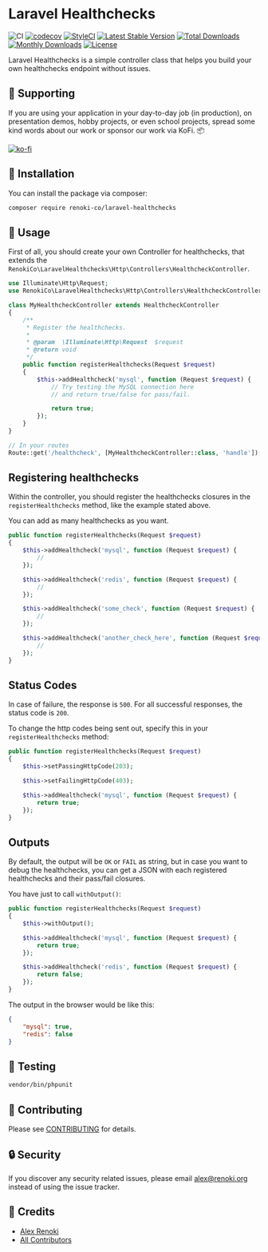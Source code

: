 Laravel Healthchecks
====================

![CI](https://github.com/renoki-co/laravel-healthchecks/workflows/CI/badge.svg?branch=master)
[![codecov](https://codecov.io/gh/renoki-co/laravel-healthchecks/branch/master/graph/badge.svg)](https://codecov.io/gh/renoki-co/laravel-healthchecks/branch/master)
[![StyleCI](https://github.styleci.io/repos/264111394/shield?branch=master)](https://github.styleci.io/repos/264111394)
[![Latest Stable Version](https://poser.pugx.org/renoki-co/laravel-healthchecks/v/stable)](https://packagist.org/packages/renoki-co/laravel-healthchecks)
[![Total Downloads](https://poser.pugx.org/renoki-co/laravel-healthchecks/downloads)](https://packagist.org/packages/renoki-co/laravel-healthchecks)
[![Monthly Downloads](https://poser.pugx.org/renoki-co/laravel-healthchecks/d/monthly)](https://packagist.org/packages/renoki-co/laravel-healthchecks)
[![License](https://poser.pugx.org/renoki-co/laravel-healthchecks/license)](https://packagist.org/packages/renoki-co/laravel-healthchecks)

Laravel Healthchecks is a simple controller class that helps you build your own healthchecks endpoint without issues.

## 🤝 Supporting

If you are using your application in your day-to-day job (in production), on presentation demos, hobby projects, or even school projects, spread some kind words about our work or sponsor our work via KoFi. 📦

[![ko-fi](https://www.ko-fi.com/img/githubbutton_sm.svg)](https://ko-fi.com/R6R42U8CL)

## 🚀 Installation

You can install the package via composer:

```bash
composer require renoki-co/laravel-healthchecks
```

## 🙌 Usage

First of all, you should create your own Controller for healthchecks, that extends the `RenokiCo\LaravelHealthchecks\Http\Controllers\HealthcheckController`.

``` php
use Illuminate\Http\Request;
use RenokiCo\LaravelHealthchecks\Http\Controllers\HealthcheckController;

class MyHealthcheckController extends HealthcheckController
{
    /**
     * Register the healthchecks.
     *
     * @param  \Illuminate\Http\Request  $request
     * @return void
     */
    public function registerHealthchecks(Request $request)
    {
        $this->addHealthcheck('mysql', function (Request $request) {
            // Try testing the MySQL connection here
            // and return true/false for pass/fail.

            return true;
        });
    }
}
```

```php
// In your routes
Route::get('/healthcheck', [MyHealthcheckController::class, 'handle']);
```

## Registering healthchecks

Within the controller, you should register the healthchecks closures in the `registerHealthchecks` method, like the example stated above.

You can add as many healthchecks as you want.

```php
public function registerHealthchecks(Request $request)
{
    $this->addHealthcheck('mysql', function (Request $request) {
        //
    });

    $this->addHealthcheck('redis', function (Request $request) {
        //
    });

    $this->addHealthcheck('some_check', function (Request $request) {
        //
    });

    $this->addHealthcheck('another_check_here', function (Request $request) {
        //
    });
}
```

## Status Codes

In case of failure, the response is `500`. For all successful responses, the status code is `200`.

To change the http codes being sent out, specify this in your `registerHealthchecks` method:

```php
public function registerHealthchecks(Request $request)
{
    $this->setPassingHttpCode(203);

    $this->setFailingHttpCode(403);

    $this->addHealthcheck('mysql', function (Request $request) {
        return true;
    });
}
```

## Outputs

By default, the output will be `OK` or `FAIL` as string, but in case you want to debug the healthchecks, you can get a JSON with each registered healthchecks and their pass/fail closures.

You have just to call `withOutput()`:

```php
public function registerHealthchecks(Request $request)
{
    $this->withOutput();

    $this->addHealthcheck('mysql', function (Request $request) {
        return true;
    });

    $this->addHealthcheck('redis', function (Request $request) {
        return false;
    });
}
```

The output in the browser would be like this:

```json
{
    "mysql": true,
    "redis": false
}
```

## 🐛 Testing

``` bash
vendor/bin/phpunit
```

## 🤝 Contributing

Please see [CONTRIBUTING](CONTRIBUTING.md) for details.

## 🔒  Security

If you discover any security related issues, please email alex@renoki.org instead of using the issue tracker.

## 🎉 Credits

- [Alex Renoki](https://github.com/rennokki)
- [All Contributors](../../contributors)
